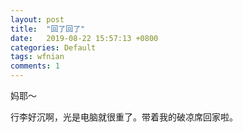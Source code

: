 ```yaml
---
layout: post
title:  "回了回了"
date:   2019-08-22 15:57:13 +0800
categories: Default
tags: wfnian
comments: 1
---
```

妈耶～

行李好沉啊，光是电脑就很重了。带着我的破凉席回家啦。